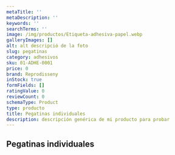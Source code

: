 ```yaml
---
metaTitle: ''
metaDescription: ''
keywords: ''
searchTerms: ''
image: /img/productos/Etiqueta-adhesiva-papel.webp
galleryImages: []
alt: alt descripció de la foto
slug: pegatinas
category: adhesivos
sku: 01-ADHE-0001
price: 0
brand: Reprodisseny
inStock: true
formFields: []
ratingValue: 0
reviewCount: 0
schemaType: Product
type: producto
title: Pegatinas individuales
description: descripción genérica de mi producto para probar
---
```

## Pegatinas individuales
